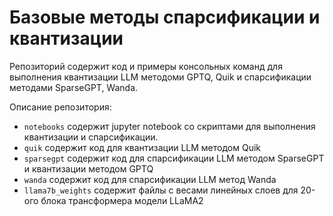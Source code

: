 # Базовые методы спарсификации и квантизации

Репозиторий содержит код и примеры консольных команд для выполнения квантизации LLM методоми GPTQ, Quik и спарсификации методами SparseGPT, Wanda.

Описание репозитория:

- `notebooks` содержит jupyter notebook со скриптами для выполнения квантизации и спарсификации.
- `quik` содержит код для квантизации LLM методом Quik
- `sparsegpt` содержит код для спарсификации LLM методом SparseGPT и квантизации методом GPTQ
- `wanda` содержит код для спарсификации LLM метод Wanda
- `llama7b_weights` содержит файлы с весами линейных слоев для 20-ого блока трансформера модели LLaMA2